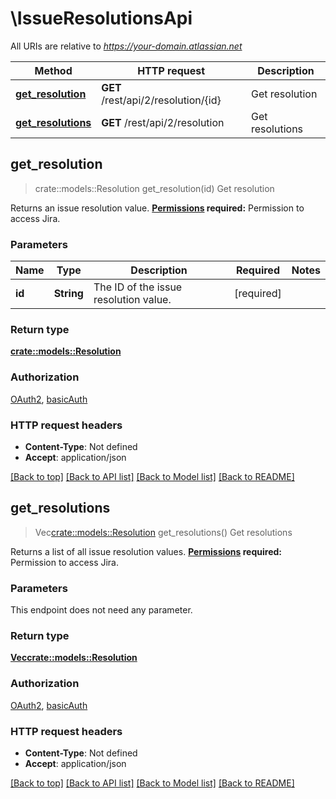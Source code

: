 # \IssueResolutionsApi

All URIs are relative to *https://your-domain.atlassian.net*

Method | HTTP request | Description
------------- | ------------- | -------------
[**get_resolution**](IssueResolutionsApi.md#get_resolution) | **GET** /rest/api/2/resolution/{id} | Get resolution
[**get_resolutions**](IssueResolutionsApi.md#get_resolutions) | **GET** /rest/api/2/resolution | Get resolutions



## get_resolution

> crate::models::Resolution get_resolution(id)
Get resolution

Returns an issue resolution value.  **[Permissions](#permissions) required:** Permission to access Jira.

### Parameters


Name | Type | Description  | Required | Notes
------------- | ------------- | ------------- | ------------- | -------------
**id** | **String** | The ID of the issue resolution value. | [required] |

### Return type

[**crate::models::Resolution**](Resolution.md)

### Authorization

[OAuth2](../README.md#OAuth2), [basicAuth](../README.md#basicAuth)

### HTTP request headers

- **Content-Type**: Not defined
- **Accept**: application/json

[[Back to top]](#) [[Back to API list]](../README.md#documentation-for-api-endpoints) [[Back to Model list]](../README.md#documentation-for-models) [[Back to README]](../README.md)


## get_resolutions

> Vec<crate::models::Resolution> get_resolutions()
Get resolutions

Returns a list of all issue resolution values.  **[Permissions](#permissions) required:** Permission to access Jira.

### Parameters

This endpoint does not need any parameter.

### Return type

[**Vec<crate::models::Resolution>**](Resolution.md)

### Authorization

[OAuth2](../README.md#OAuth2), [basicAuth](../README.md#basicAuth)

### HTTP request headers

- **Content-Type**: Not defined
- **Accept**: application/json

[[Back to top]](#) [[Back to API list]](../README.md#documentation-for-api-endpoints) [[Back to Model list]](../README.md#documentation-for-models) [[Back to README]](../README.md)

